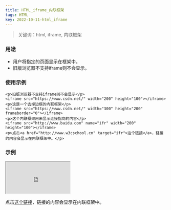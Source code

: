 ```yaml
---
title: HTML_iframe_内联框架
tags: HTML
key: 2022-10-11-html_iframe
---
```

> 关键词：html, iframe, 内联框架

### 用途

* 用户将指定的页面显示在框架中。
* 旧版浏览器不支持iframe则不会显示。

### 使用示例

```
<p>旧版浏览器不支持iframe则不会显示</p>
<iframe src="https://www.csdn.net/" width="200" height="100"></iframe>
<p>这是一个去掉边框的内联框架</p>
<iframe src="https://www.csdn.net/" width="300" height="200" frameborder="0"></iframe>
<p>这个内联框架用来显示连接指向的内容</p>
<iframe src="http://www.baidu.com" name="ifr" width="200" height="100"></iframe>
<p>点击<a href="http://www.w3cschool.cn" target="ifr">这个链接</a>，链接的内容会显示在内联框架中。</p>
```

### 示例

<iframe src="http://www.baidu.com" name="ifr" width="200" height="100"></iframe>
<p>点击<a href="http://www.w3cschool.cn" target="ifr">这个链接</a>，链接的内容会显示在内联框架中。</p>
